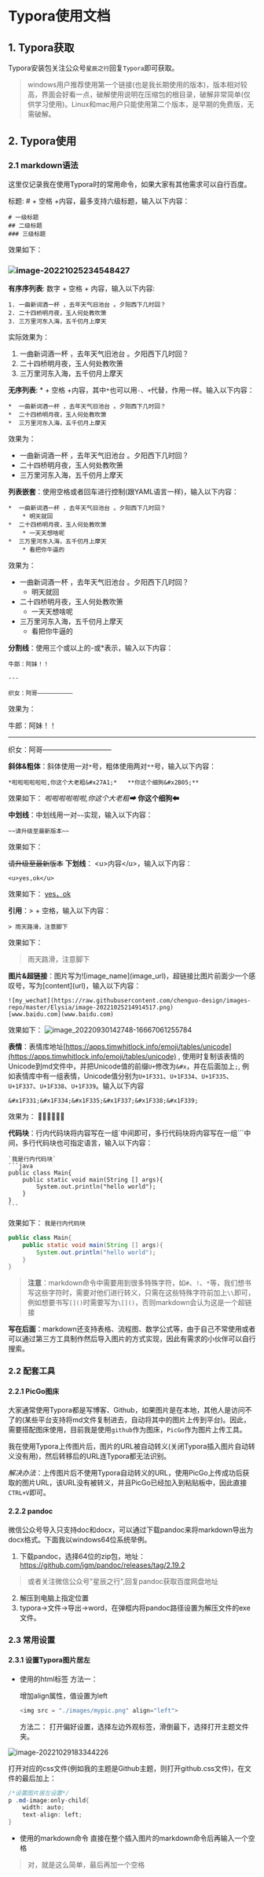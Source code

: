 # Typora使用文档

## 1. Typora获取

Typora安装包关注公众号`星辰之行`回复`Typora`即可获取。
> windows用户推荐使用第一个链接(也是我长期使用的版本)，版本相对较高，界面会好看一点，破解使用说明在压缩包的根目录，破解非常简单(仅供学习使用)。Linux和mac用户只能使用第二个版本，是早期的免费版，无需破解。

## 2. Typora使用

### 2.1 markdown语法

这里仅记录我在使用Typora时的常用命令，如果大家有其他需求可以自行百度。

标题: \# + 空格 +内容，最多支持六级标题，输入以下内容：
```
# 一级标题
## 二级标题
### 三级标题
```
效果如下：

### ![image-20221025234548427](E:\GitBook\Elysia\images\typora\image-20221025234548427.png)

**有序序列表**: 数字 + 空格 + 内容，输入以下内容:

```
1. 一曲新词酒一杯 ，去年天气旧池台 。夕阳西下几时回？
2. 二十四桥明月夜，玉人何处教吹箫
3. 三万里河东入海，五千仞月上摩天
```
实际效果为：
1. 一曲新词酒一杯 ，去年天气旧池台 。夕阳西下几时回？
2. 二十四桥明月夜，玉人何处教吹箫
3. 三万里河东入海，五千仞月上摩天



**无序列表**: * + 空格 +内容，其中`*`也可以用`-`、`+`代替，作用一样。输入以下内容：
```
*  一曲新词酒一杯 ，去年天气旧池台 。夕阳西下几时回？
*  二十四桥明月夜，玉人何处教吹箫
*  三万里河东入海，五千仞月上摩天
```
效果为：
*  一曲新词酒一杯 ，去年天气旧池台 。夕阳西下几时回？
*  二十四桥明月夜，玉人何处教吹箫
*  三万里河东入海，五千仞月上摩天

**列表嵌套**：使用空格或者回车进行控制(跟YAML语言一样)，输入以下内容：
```
*  一曲新词酒一杯 ，去年天气旧池台 。夕阳西下几时回？
	* 明天就回
*  二十四桥明月夜，玉人何处教吹箫
	* 一天天想啥呢
*  三万里河东入海，五千仞月上摩天
	* 看把你牛逼的
```
效果为：
*  一曲新词酒一杯 ，去年天气旧池台 。夕阳西下几时回？
	* 明天就回
*  二十四桥明月夜，玉人何处教吹箫
	* 一天天想啥呢
*  三万里河东入海，五千仞月上摩天
	* 看把你牛逼的

**分割线**：使用三个或以上的-或\*表示，输入以下内容：
```
牛郎：阿妹！！

---

织女：阿哥——————————
```
效果为：

牛郎：阿妹！！

---

织女：阿哥——————————

**斜体&粗体**：斜体使用一对`*`号，粗体使用两对`**`号，输入以下内容：
```
*啦啦啦啦啦啦,你这个大老粗&#x27A1;*   **你这个细狗&#x2B05;**
```
效果如下：
*啦啦啦啦啦啦,你这个大老粗&#x27A1;*   **你这个细狗&#x2B05;**

**中划线**：中划线用一对`~~`实现，输入以下内容：

```
~~请升级至最新版本~~
```
效果如下：

~~请升级至最新版本~~
**下划线**： \<u>内容\</u>，输入以下内容：

```
<u>yes,ok</u>
```
效果如下：
<u>yes，ok</u>

**引用**：> + 空格，输入以下内容：

```
> 雨天路滑，注意脚下
```
效果如下：
> 雨天路滑，注意脚下

**图片&超链接**：图片写为\!\[image_name](image_url)，超链接比图片前面少一个感叹号，写为\[content](url)，输入以下内容：

```
![my_wechat](https://raw.githubusercontent.com/chenguo-design/images-repo/master/Elysia/image-20221025214914517.png)
[www.baidu.com](www.baidu.com)
```
效果如下：
![image_20220930142748-16667061255784](E:\GitBook\Elysia\images\typora\image_20220930142748-16667061255784.jpg)

**表情**：表情库地址[https://apps.timwhitlock.info/emoji/tables/unicode](https://apps.timwhitlock.info/emoji/tables/unicode) , 使用时复制该表情的Unicode到md文件中，并把Unicode值的前缀`U+`修改为`&#x`，并在后面加上`;`, 例如表情库中有一组表情，Unicode值分别为`U+1F331`、`U+1F334`、`U+1F335`、`U+1F337`、`U+1F338`、`U+1F339`。输入以下内容

```
&#x1F331;&#x1F334;&#x1F335;&#x1F337;&#x1F338;&#x1F339;
```
效果为：
&#x1F331;&#x1F334;&#x1F335;&#x1F337;&#x1F338;&#x1F339;

**代码块**：行内代码块将内容写在一组\`中间即可，多行代码块将内容写在一组\`\``中间，多行代码块也可指定语言，输入以下内容：

````
`我是行内代码块`
```java
public class Main{
	public static void main(String [] args){
		System.out.println("hello world");
	}
}
```
````
效果如下：
`我是行内代码块`
```java
public class Main{
	public static void main(String [] args){
		System.out.println("hello world");
	}
}
```

> **注意**：markdown命令中需要用到很多特殊字符，如`#`、`!`、`*`等，我们想书写这些字符时，需要对他们进行转义，只需在这些特殊字符前加上`\\`即可，例如想要书写`[]()`时需要写为`\[]()`，否则markdown会认为这是一个超链接

**写在后面**：markdown还支持表格、流程图、数学公式等，由于自己不常使用或者可以通过第三方工具制作然后导入图片的方式实现，因此有需求的小伙伴可以自行搜索。

### 2.2 配套工具

#### 2.2.1 PicGo图床

大家通常使用Typora都是写博客、Github，如果图片是在本地，其他人是访问不了的(某些平台支持将md文件复制进去，自动将其中的图片上传到平台)。因此，需要搭配图床使用，目前我是使用`github`作为图床，`PicGo`作为图片上传工具。

我在使用Typora上传图片后，图片的URL被自动转义(关闭Typora插入图片自动转义没有用)，然后转移后的URL连Typora都无法识别。

*解决办法*：上传图片后不使用Typora自动转义的URL，使用PicGo上传成功后获取的图片URL，该URL没有被转义，并且PicGo已经加入到粘贴板中，因此直接`CTRL+V`即可。

#### 2.2.2 pandoc

微信公众号导入只支持doc和docx，可以通过下载pandoc来将markdown导出为docx格式。下面我以windows64位系统举例。

1. 下载pandoc，选择64位的zip包，地址：https://github.com/jgm/pandoc/releases/tag/2.19.2 
> 或者关注微信公众号"星辰之行",回复pandoc获取百度网盘地址
2. 解压到电脑上指定位置
3. typora->文件->导出->word，在弹框内将pandoc路径设置为解压文件的exe文件。

### 2.3 常用设置

#### 2.3.1 设置Typora图片居左

* 使用的html标签
  方法一：

  增加align属性，值设置为left
  ```java
  <img src = "./images/mypic.png" align="left">
  ```
  方法二：
  打开偏好设置，选择左边外观标签，滑倒最下，选择打开主题文件夹。

![image-20221029183344226](E:\GitBook\Elysia\images\typora\image-20221029183344226.png)

打开对应的css文件(例如我的主题是Github主题，则打开github.css文件)，在文件的最后加上：

```java
/*设置图片居左设置*/
p .md-image:only-child{
    width: auto;
    text-align: left;
}
```
* 使用的markdown命令
直接在整个插入图片的markdown命令后再输入一个空格
> 对，就是这么简单，最后再加一个空格

